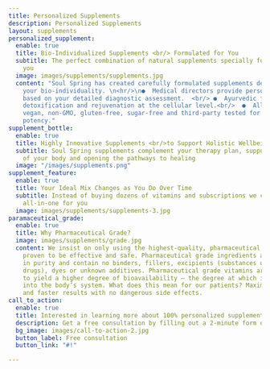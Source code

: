 ```yaml
---
title: Personalized Supplements
description: Personalized Supplements
layout: supplements
personalized_supplement:
  enable: true
  title: Bio-Individualized Supplements <br/> Formulated for You
  subtitle: The perfect combination of natural supplements specially formulated for
    you
  image: images/supplements/supplements.jpg
  content: "Soul Spring has created carefully formulated supplements designed to support
    your bio-individuality. \n<hr/>\n●  Medical directors provide personalized recommendations
    based on your detailed diagnostic assessment.  <br/> ●  Ayurvedic formulas provide
    detoxification and rejuvenation at the cellular level.<br/>  ●  All products are
    vegan, non-GMO, gluten-free, sugar-free and third-party tested for purity and
    potency."
supplement_bottle:
  enable: true
  title: Highly Innovative Supplements <br/>to Support Holistic Wellbeing
  subtitle: Soul Spring supplements complement your therapy plan, supporting the detoxification
    of your body and opening the pathways to healing
  image: "/images/supplements.png"
supplement_feature:
  enable: true
  title: Your Ideal Mix Changes as You Do Over Time
  subtitle: Instead of buying dozens of vitamins and subscriptions we customize an
    all-in-one for you
  image: images/supplements/supplements-3.jpg
paramaceutical_grade:
  enable: true
  title: Why Pharmaceutical Grade?
  image: images/supplements/grade.jpg
  content: We insist on only using the highest-quality, pharmaceutical grade nutrients
    proven to be effective and safe. Pharmaceutical grade ingredients are over 99%
    in purity and contain no binders, fillers, excipients (substances used to dilute
    drugs), dyes or unknown additives. Pharmaceutical grade vitamins are also formulated
    to yield a higher degree of bioavailability – the degree at which it is absorbed
    into the body’s system. What does this mean for our patients? Maximum health benefits
    and faster results with no dangerous side effects.
call_to_action:
  enable: true
  title: Interested in learning more about 100% personalized supplements?
  description: Get a free consultation by filling out a 2-minute form online today.
  bg_image: images/call-to-action-2.jpg
  button_label: Free consultation
  button_link: "#!"

---
```

